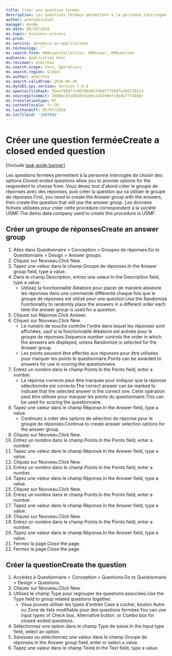 ```yaml
---
title: Créer une question fermée
description: Les questions fermées permettent à la personne interrogée de choisir des options.
author: andreabichsel
manager: AnnBe
ms.date: 08/29/2018
ms.topic: business-process
ms.prod: ''
ms.service: dynamics-ax-applications
ms.technology: ''
ms.search.form: KMAnswerCollection, KMAnswer, KMQuestion
audience: Application User
ms.reviewer: anbichse
ms.search.scope: Core, Operations
ms.search.region: Global
ms.author: anbichse
ms.search.validFrom: 2016-06-30
ms.dyn365.ops.version: Version 7.0.0
ms.openlocfilehash: 92e4f9697fc00798d917db6f7f50d7e3b8739233
ms.sourcegitcommit: 2b890cd7a801055ab0ca24398efc8e4e777d4d8c
ms.translationtype: HT
ms.contentlocale: fr-FR
ms.lasthandoff: 05/07/2019
ms.locfileid: "1507841"
---
```

# <a name="create-a-closed-ended-question"></a><span data-ttu-id="4250e-103">Créer une question fermée</span><span class="sxs-lookup"><span data-stu-id="4250e-103">Create a closed ended question</span></span>

[!include [task guide banner](../../includes/task-guide-banner.md)]

<span data-ttu-id="4250e-104">Les questions fermées permettent à la personne interrogée de choisir des options.</span><span class="sxs-lookup"><span data-stu-id="4250e-104">Closed-ended questions allow you to provide options for the respondent to choose from.</span></span> <span data-ttu-id="4250e-105">Vous devez tout d'abord créer le groupe de réponses avec des réponses, puis créer la question qui va utiliser le groupe de réponses.</span><span class="sxs-lookup"><span data-stu-id="4250e-105">First, you need to create the Answer group with the answers, then create the question that will use the answer group.</span></span> <span data-ttu-id="4250e-106">Les données fictives utilisées pour créer cette procédure correspondent à la société USMF.</span><span class="sxs-lookup"><span data-stu-id="4250e-106">The demo data company used to create this procedure is USMF.</span></span>


## <a name="create-an-answer-group"></a><span data-ttu-id="4250e-107">Créer un groupe de réponses</span><span class="sxs-lookup"><span data-stu-id="4250e-107">Create an answer group</span></span>
1. <span data-ttu-id="4250e-108">Allez dans Questionnaire > Conception > Groupes de réponses.</span><span class="sxs-lookup"><span data-stu-id="4250e-108">Go to Questionnaire > Design > Answer groups.</span></span>
2. <span data-ttu-id="4250e-109">Cliquez sur Nouveau.</span><span class="sxs-lookup"><span data-stu-id="4250e-109">Click New.</span></span>
3. <span data-ttu-id="4250e-110">Tapez une valeur dans le champ Groupe de réponses.</span><span class="sxs-lookup"><span data-stu-id="4250e-110">In the Answer group field, type a value.</span></span>
4. <span data-ttu-id="4250e-111">Dans le champ Description, entrez une valeur.</span><span class="sxs-lookup"><span data-stu-id="4250e-111">In the Description field, type a value.</span></span>
    * <span data-ttu-id="4250e-112">Utilisez la fonctionnalité Aléatoire pour placer de manière aléatoire les réponses dans une commande différente chaque fois que le groupe de réponses est utilisé pour une question.</span><span class="sxs-lookup"><span data-stu-id="4250e-112">Use the Randomize functionality to randomly place the answers in a different order each time the answer group is used for a question.</span></span>  
5. <span data-ttu-id="4250e-113">Cliquez sur Réponse.</span><span class="sxs-lookup"><span data-stu-id="4250e-113">Click Answer.</span></span>
6. <span data-ttu-id="4250e-114">Cliquez sur Nouveau.</span><span class="sxs-lookup"><span data-stu-id="4250e-114">Click New.</span></span>
    * <span data-ttu-id="4250e-115">Le numéro de souche contrôle l'ordre dans lequel les réponses sont affichées, sauf si la fonctionnalité Aléatoire est activée pour le groupe de réponses.</span><span class="sxs-lookup"><span data-stu-id="4250e-115">Sequence number controls the order in which the answers are displayed, unless Randomize is selected for the Answer group.</span></span>  
    * <span data-ttu-id="4250e-116">Les points peuvent être affectés aux réponses pour être utilisées pour marquer les points le questionnaire.</span><span class="sxs-lookup"><span data-stu-id="4250e-116">Points can be awarded to answers for use in scoring the questionnaire.</span></span>  
7. <span data-ttu-id="4250e-117">Entrez un nombre dans le champ Points.</span><span class="sxs-lookup"><span data-stu-id="4250e-117">In the Points field, enter a number.</span></span>
    * <span data-ttu-id="4250e-118">La réponse correcte peut être marquée pour indiquer que la réponse sélectionnée est correcte.</span><span class="sxs-lookup"><span data-stu-id="4250e-118">The correct answer can be marked to indicate that the selected answer is the correct one.</span></span> <span data-ttu-id="4250e-119">Cette opération peut être utilisée pour marquer les points du questionnaire.</span><span class="sxs-lookup"><span data-stu-id="4250e-119">This can be used for scoring the questionnaire.</span></span>  
8. <span data-ttu-id="4250e-120">Tapez une valeur dans le champ Réponse.</span><span class="sxs-lookup"><span data-stu-id="4250e-120">In the Answer field, type a value.</span></span>
    * <span data-ttu-id="4250e-121">Continuez à créer des options de sélection de réponse pour le groupe de réponses.</span><span class="sxs-lookup"><span data-stu-id="4250e-121">Continue to create answer selection options for the answer group.</span></span>  
9. <span data-ttu-id="4250e-122">Cliquez sur Nouveau.</span><span class="sxs-lookup"><span data-stu-id="4250e-122">Click New.</span></span>
10. <span data-ttu-id="4250e-123">Entrez un nombre dans le champ Points.</span><span class="sxs-lookup"><span data-stu-id="4250e-123">In the Points field, enter a number.</span></span>
11. <span data-ttu-id="4250e-124">Tapez une valeur dans le champ Réponse.</span><span class="sxs-lookup"><span data-stu-id="4250e-124">In the Answer field, type a value.</span></span>
12. <span data-ttu-id="4250e-125">Cliquez sur Nouveau.</span><span class="sxs-lookup"><span data-stu-id="4250e-125">Click New.</span></span>
13. <span data-ttu-id="4250e-126">Entrez un nombre dans le champ Points.</span><span class="sxs-lookup"><span data-stu-id="4250e-126">In the Points field, enter a number.</span></span>
14. <span data-ttu-id="4250e-127">Tapez une valeur dans le champ Réponse.</span><span class="sxs-lookup"><span data-stu-id="4250e-127">In the Answer field, type a value.</span></span>
15. <span data-ttu-id="4250e-128">Cliquez sur Nouveau.</span><span class="sxs-lookup"><span data-stu-id="4250e-128">Click New.</span></span>
16. <span data-ttu-id="4250e-129">Entrez un nombre dans le champ Points.</span><span class="sxs-lookup"><span data-stu-id="4250e-129">In the Points field, enter a number.</span></span>
17. <span data-ttu-id="4250e-130">Tapez une valeur dans le champ Réponse.</span><span class="sxs-lookup"><span data-stu-id="4250e-130">In the Answer field, type a value.</span></span>
18. <span data-ttu-id="4250e-131">Cliquez sur Nouveau.</span><span class="sxs-lookup"><span data-stu-id="4250e-131">Click New.</span></span>
19. <span data-ttu-id="4250e-132">Entrez un nombre dans le champ Points.</span><span class="sxs-lookup"><span data-stu-id="4250e-132">In the Points field, enter a number.</span></span>
20. <span data-ttu-id="4250e-133">Tapez une valeur dans le champ Réponse.</span><span class="sxs-lookup"><span data-stu-id="4250e-133">In the Answer field, type a value.</span></span>
21. <span data-ttu-id="4250e-134">Fermez la page.</span><span class="sxs-lookup"><span data-stu-id="4250e-134">Close the page.</span></span>
22. <span data-ttu-id="4250e-135">Fermez la page.</span><span class="sxs-lookup"><span data-stu-id="4250e-135">Close the page.</span></span>

## <a name="create-the-question"></a><span data-ttu-id="4250e-136">Créer la question</span><span class="sxs-lookup"><span data-stu-id="4250e-136">Create the question</span></span>
1. <span data-ttu-id="4250e-137">Accédez à Questionnaire > Conception > Questions.</span><span class="sxs-lookup"><span data-stu-id="4250e-137">Go to Questionnaire > Design > Questions.</span></span>
2. <span data-ttu-id="4250e-138">Cliquez sur Nouveau.</span><span class="sxs-lookup"><span data-stu-id="4250e-138">Click New.</span></span>
3. <span data-ttu-id="4250e-139">Utilisez le champ Type pour regrouper les questions associées.</span><span class="sxs-lookup"><span data-stu-id="4250e-139">Use the Type field to group related questions together.</span></span>
    * <span data-ttu-id="4250e-140">Vous pouvez utiliser les types d'entrée Case à cocher, bouton Autre ou Zone de liste modifiable pour des questions fermées.</span><span class="sxs-lookup"><span data-stu-id="4250e-140">You can use input types of Check box, Alternative button, or Combo box for closed-ended questions.</span></span>  
4. <span data-ttu-id="4250e-141">Sélectionnez une option dans le champ Type de saisie.</span><span class="sxs-lookup"><span data-stu-id="4250e-141">In the Input type field, select an option.</span></span>
5. <span data-ttu-id="4250e-142">Saisissez ou sélectionnez une valeur dans le champ Groupe de réponses.</span><span class="sxs-lookup"><span data-stu-id="4250e-142">In the Answer group field, enter or select a value.</span></span>
6. <span data-ttu-id="4250e-143">Tapez une valeur dans le champ Texte.</span><span class="sxs-lookup"><span data-stu-id="4250e-143">In the Text field, type a value.</span></span>

